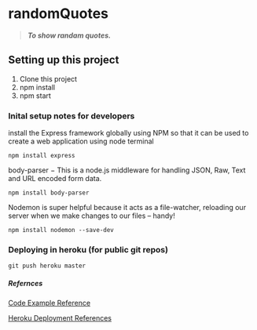 # randomQuotes

> **_To show randam quotes._**

## Setting up this project

1. Clone this project
2. npm install
3. npm start

### Inital setup notes for developers

install the Express framework globally using NPM so that it can be used to create a web application using node terminal

`npm install express`

body-parser − This is a node.js middleware for handling JSON, Raw, Text and URL encoded form data.

`npm install body-parser`

Nodemon is super helpful because it acts as a file-watcher, reloading our server when we make changes to our files – handy!

`npm install nodemon --save-dev`

### Deploying in heroku (for public git repos)

`git push heroku master`

##### Refernces

[Code Example Reference](https://robkendal.co.uk/blog/how-to-build-a-restful-node-js-api-server-using-json-files/)

[Heroku Deployment References](https://devcenter.heroku.com/articles/deploying-nodejs#:~:text=Run%20the%20npm%20install%20command,json%20file.&text=Start%20your%20app%20locally%20using,part%20of%20the%20Heroku%20CLI.&text=Your%20app%20should%20now%20be,http%3A%2F%2Flocalhost%3A5000%2F)
